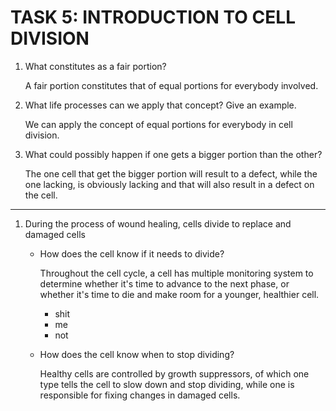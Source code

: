 # TASK 5: INTRODUCTION TO CELL DIVISION

1. What constitutes as a fair portion?

    A fair portion constitutes that of equal portions for everybody involved.

1. What life processes can we apply that concept? Give an example.

    We can apply the concept of equal portions for everybody in cell division.

1. What could possibly happen if one gets a bigger portion than the other?

    The one cell that get the bigger portion will result to a defect, while the one lacking, is obviously lacking and that will also result in a defect on the cell.

---

1. During the process of wound healing, cells divide to replace and damaged cells

    + How does the cell know if it needs to divide?

        Throughout the cell cycle, a cell has multiple monitoring system to determine whether it's time to advance to the next phase, or whether it's time to die and make room for a younger, healthier cell.

        + shit
        + me
        + not

    + How does the cell know when to stop dividing?

        Healthy cells are controlled by growth suppressors, of which one type tells the cell to slow down and stop dividing, while one is responsible for fixing changes in damaged cells.